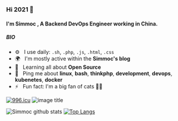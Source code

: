 
<!--
**Simmoc/Simmoc** is a ✨ _special_ ✨ repository because its `README.md` (this file) appears on your GitHub profile.

- ⚙️&nbsp;&nbsp; I use daily: `.sh`, `.php`, `.js`, `.html`, `.css`, `.blade.php`
- 🌍&nbsp;&nbsp; I'm mostly active within the **DigitalOcean Community and DevDojo**
- 🌱&nbsp;&nbsp; Learning all about **Open Source**
- 💬&nbsp;&nbsp; Ping me about **linux**, **bash**, **thinkphp**, **development**, **devops**， **kubenetes**
- ⚡️&nbsp;&nbsp; Fun fact: I'm a big fan of cats 🐱‍💻

- 🔭 I’m currently working on ...
- 🌱 I’m currently learning ...
- 👯 I’m looking to collaborate on ...
- 🤔 I’m looking for help with ...
- 💬 Ask me about ...
- 📫 How to reach me: ...
- 😄 Pronouns: ...
- ⚡ Fun fact: ...
[![Github Stats By Anurag](https://github-readme-stats.vercel.app/api?username=Simmoc&show_icons=true&title_color=62BFAD&icon_color=79ff97&text_color=F7F8E8&bg_color=151515)](https://github.com/simmoc/github-readme-stats)
-->

### Hi 2021 👋

#### I'm Simmoc , A Backend DevOps Engineer working in China.

##### BIO

- ⚙️&nbsp;&nbsp; I use daily: `.sh`, `.php`, `.js`, `.html`, `.css`
- 🌍&nbsp;&nbsp; I'm mostly active within the **Simmoc's blog**
- 🌱&nbsp;&nbsp; Learning all about **Open Source**
- 💬&nbsp;&nbsp; Ping me about **linux**, **bash**, **thinkphp**, **development**, **devops**, **kubenetes**, **docker**
- ⚡️&nbsp;&nbsp; Fun fact: I'm a big fan of cats 🐱‍💻

[![996.icu](https://img.shields.io/badge/link-996.icu-red.svg)](https://996.icu) ![image title](https://rushter.com/counter.svg)

![Simmoc github stats](https://github-readme-stats.vercel.app/api?username=simmoc&show_icons=true&theme=radical&line_height=40)
[![Top Langs](https://github-readme-stats.vercel.app/api/top-langs/?username=simmoc&&theme=radical&show_icons=true)](https://github.com/simmoc/github-readme-stats)
